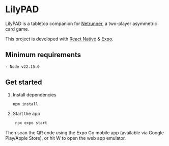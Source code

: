 # LilyPAD

LilyPAD is a tabletop companion for [Netrunner](https://nullsignal.games/about/netrunner/), a two-player asymmetric card game.

This project is developed with [React Native](https://reactnative.dev/) & [Expo](https://expo.dev).

## Minimum requirements

```
- Node v22.15.0
```

## Get started

1. Install dependencies

   ```bash
   npm install
   ```

2. Start the app

   ```bash
    npx expo start
   ```

Then scan the QR code using the Expo Go mobile app (available via Google Play/Apple Store), or hit W to open the web app emulator.
